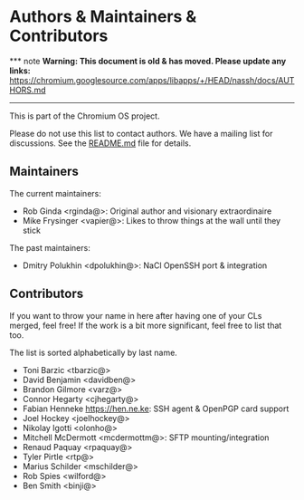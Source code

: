 # Authors & Maintainers & Contributors

*** note
**Warning: This document is old & has moved.  Please update any links:**<br>
https://chromium.googlesource.com/apps/libapps/+/HEAD/nassh/docs/AUTHORS.md
***

This is part of the Chromium OS project.

Please do not use this list to contact authors.  We have a mailing list for
discussions.  See the [README.md](../README.md#Contact) file for details.

## Maintainers

The current maintainers:

* Rob Ginda <rginda@>: Original author and visionary extraordinaire
* Mike Frysinger <vapier@>: Likes to throw things at the wall until they stick

The past maintainers:

* Dmitry Polukhin <dpolukhin@>: NaCl OpenSSH port & integration

## Contributors

If you want to throw your name in here after having one of your CLs merged,
feel free!  If the work is a bit more significant, feel free to list that too.

The list is sorted alphabetically by last name.

* Toni Barzic <tbarzic@>
* David Benjamin <davidben@>
* Brandon Gilmore <varz@>
* Connor Hegarty <cjhegarty@>
* Fabian Henneke <https://hen.ne.ke>: SSH agent & OpenPGP card support
* Joel Hockey <joelhockey@>
* Nikolay Igotti <olonho@>
* Mitchell McDermott <mcdermottm@>: SFTP mounting/integration
* Renaud Paquay <rpaquay@>
* Tyler Pirtle <rtp@>
* Marius Schilder <mschilder@>
* Rob Spies <wilford@>
* Ben Smith <binji@>
